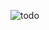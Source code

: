![todo](https://user-images.githubusercontent.com/99817309/234735081-b9d880d7-df98-49e3-b5c6-1067552e1daa.png)
